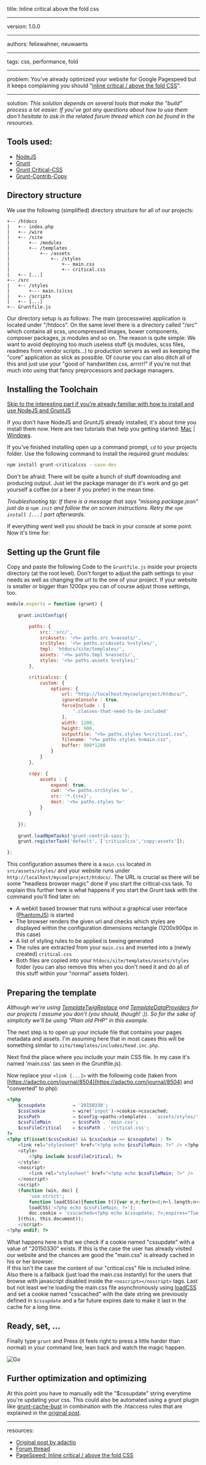 title: Inline critical above the fold css

----

version: 1.0.0

----

authors: felixwahner, neuwaerts

----

tags: css, performance, fold

----

problem:
You've already optimized your website for Google Pagespeed but it keeps complaining you should "[inline critical / above the fold CSS](https://developers.google.com/speed/pagespeed/service/PrioritizeCriticalCss)".

----

solution:
*This solution depends on several tools that make the "build" process a lot easier. If you've got any questions about how to use them don't hesitate to ask in the related forum thread which can be found in the resources.*  

## Tools used:
* [NodeJS](https://nodejs.org/)    
* [Grunt](gruntjs.com)
* [Grunt Critical-CSS](https://github.com/filamentgroup/grunt-criticalcss)
* [Grunt-Contrib-Copy](https://github.com/gruntjs/grunt-contrib-copy)


## Directory structure
We use the following (simplified) directory structure for all of our projects:

```
+-- /htdocs  
|   +-- index.php  
|   +-- /wire  
|   +-- /site  
|       +-- /modules  
|       +-- /templates  
|           +-- /assets  
|               +-- /styles  
|                   +-- main.css  
| 					+-- critical.css  
|   +-- [...]  
+-- /src  
|   +-- /styles  
|       +--- main.(s)css
|   +-- /scripts  
|   +-- [...]  
+-- Gruntfile.js  
```
Our directory setup is as follows: The main (processwire) application is located under "/htdocs". On the same level there is a directory called "/src" which contains all scss, uncompressed images, bower components, composer packages, js modules and so on. The reason is quite simple: We want to avoid deploying too much useless stuff (js modules, scss files, readmes from vendor scripts...) to production servers as well as keeping the "core" application as slick as possible. Of course you can also ditch all of this and just use your "good ol' handwritten css, arrrrr!" if you're not that much into using that fancy preprocessors and package managers.

## Installing the Toolchain 

[Skip to the interesting part if you're already familiar with how to install and use NodeJS and GruntJS](#setup) 

If you don't have NodeJS and GruntJS already installed, it's about time you install them now. Here are two tutorials that help you getting started: [Mac](http://gruntjs.com/installing-grunt) | [Windows](http://www.codebelt.com/javascript/install-grunt-js-on-windows/).

If you've finished installing open up a command prompt, ``cd`` to your projects folder. Use the following command to install the required grunt modules:  

```Bash
npm install grunt-criticalcss --save-dev
```   

Don't be afraid: There will be quite a bunch of stuff downloading and producing output. Just let the package manager do it's work and go get yourself a coffee (or a beer if you prefer) in the mean time.  

*Troubleshooting tip: If there is a message that says "missing package.json" just do a ``npm init`` and follow the on screen instructions. Retry the ``npm install [...]`` part afterwards.*  

If everything went well you should be back in your console at some point. Now it's time for:

<a name="setup"></a>
## Setting up the Grunt file

Copy and paste the following Code to the ``Gruntfile.js`` inside your projects directory (at the root level). Don't forget to adjust the path settings to your needs as well as changing the url to the one of your project. If your website is smaller or bigger than 1200px you can of course adjust those settings, too.

```Javascript
module.exports = function (grunt) {
	
	grunt.initConfig({

		paths: {
			src: 'src/',
			srcAssets: '<%= paths.src %>assets/',
			srcStyles: '<%= paths.srcAssets %>styles/',
			tmpl: 'htdocs/site/templates/',
			assets: '<%= paths.tmpl %>assets/',
			styles: '<%= paths.assets %>styles/'
		},

		criticalcss: {
	        custom: {
	            options: {
	                url: "http://localhost/mycoolproject/htdocs/",
	                ignoreConsole : true,
	                forceInclude : [
	                	'.classes-that-need-to-be-included'
	                ],
	                width: 1200,
	                height: 900,
	                outputfile: "<%= paths.styles %>critical.css",
	                filename: "<%= paths.styles %>main.css",  
	                buffer: 900*1200
	            }
	        }
	    },

		copy: {
			assets : {
				expand: true,
				cwd: '<%= paths.srcStyles %>',
				src: '*.{css}',
				dest: '<%= paths.styles %>'
			}
		}

	});
	
	grunt.loadNpmTasks('grunt-contrib-sass');
	grunt.registerTask('default', ['criticalcss','copy:assets']);

};
```

This configuration assumes there is a ``main.css`` located in ``src/assets/styles/`` and your website runs under ``http://localhost/mycoolproject/htdocs/``. The URL is crucial as there will be some "headless browser magic" done if you start the critical-css task. To explain this further here is what happens if you start the Grunt task with the command you'll find later on:  
- A webkit based browser that runs without a graphical user interface ([PhantomJS](http://phantomjs.org/)) is started
- The browser renders the given url and checks which styles are displayed within the configuration dimensions rectangle (1200x900px in this case)  
- A list of styling rules to be applied is beeing generated
- The rules are extracted from your ``main.css`` and inserted into a (newly created) ``critical.css`` 
- Both files are copied into your ``htdocs/site/templates/assets/styles`` folder (you can also remove this when you don't need it and do all of this stuff within your "normal" assets folder).


## Preparing the template
*Although we're using [TemplateTwigReplace](http://modules.processwire.com/modules/template-twig-replace/) and [TemplateDataProviders](http://modules.processwire.com/modules/template-data-providers/) for our projects I assume you don't (you should, though! :)). So for the sake of simplicity we'll be using "Plain old PHP" in this example.*  

The next step is to open up your include file that contains your pages metadata and assets. I'm assuming here that in most cases this will be something similar to ``site/templates/includes/head.inc.php``.

Next find the place where you include your main CSS file. In my case it's named 'main.css' (as seen in the Gruntfile.js).  

Now replace your ``<link [...]>`` with the following code (taken from [https://adactio.com/journal/8504](https://adactio.com/journal/8504) and "converted" to php):
```PHP
<?php
	$cssupdate 			= '20150330';
	$cssCookie 			= wire('input')->cookie->csscached;
	$cssPath 			= $config->paths->templates . 'assets/styles/';
	$cssFileMain 		= $cssPath . 'main.css';
	$cssFileCritical 	= $cssPath . 'critical.css';
?>
<?php if(isset($cssCookie) && $cssCookie == $cssupdate) : ?>
	<link rel="stylesheet" href="<?php echo $cssFileMain; ?>" /> <?php else : ?>
	<style>
		<?php include $cssFileCritical; ?>
	</style>
	<noscript>
	    <link rel="stylesheet" href="<?php echo $cssFileMain; ?>" />
	</noscript>
	<script>
	(function (win, doc) {
	    'use strict';
		function loadCSS(e){function t(){var e,n;for(n=0;n<l.length;n+=1)l[n].href&&l[n].href.indexOf(r.href)>-1&&(e=!0);e?r.media="all":win.setTimeout(t)}var r=doc.createElement("link"),n=doc.getElementsByTagName("script")[0],l=doc.styleSheets;return r.rel="stylesheet",r.href=e,r.media="only x",n.parentNode.insertBefore(r,n),t(),r}
	    loadCSS('<?php echo $cssFileMain; ?>');
	    doc.cookie = 'csscached=<?php echo $cssupdate; ?>;expires="Tue, 19 Jan 2038 03:14:07 GMT";path=/';
	}(this, this.document));
	</script>
<?php endif; ?>
```

What happens here is that we check if a cookie named "cssupdate" with a value of "20150330" exists.
If this is the case the user has already visited our website and the chances are good the "main.css" 
is already cached in his or her browser.   
If this isn't the case the content of our "critical.css" file is included inline. 
Also there is a fallback (just load the main.css instantly) for the users that browse with javascript disabled inside the ``<noscript></noscript>`` tags. 
Last but not least we're loading the main.css file asynchronously using
[loadCSS](http://martinwolf.org/2014/12/18/load-css-asynchronously-with-loadcss/) and set a cookie named "csscached" with the date string we previously defined in ``$cssupdate`` and a far future expires date to make it last in the cache for a long time.

## Ready, set, ...
Finally type ``grunt`` and Press <Enter> (it feels right to press a little harder than normal) in your command line, lean back and watch the magic happen.  

![Go](https://i.imgur.com/YG7Pp7t.gif)


## Further optimization and optimizing
At this point you have to manually edit the "$cssupdate" string everytime you're updating your css. This could also be automated using a grunt plugin like [grunt-cache-bust](https://github.com/hollandben/grunt-cache-bust) in combination with the .htaccess rules that are explained in the [original post](https://adactio.com/journal/8504).

----

resources:
* [Original post by adactio](https://adactio.com/journal/8504)
* [Forum thread](https://processwire.com/talk/topic/4710-frontend-performance-tips/?p=90612)
* [PageSpeed: Inline critical / above the fold CSS](https://developers.google.com/speed/pagespeed/service/PrioritizeCriticalCss)
